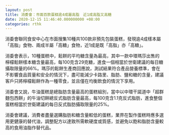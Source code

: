 ```yaml
---
layout: post
title: 消委會：市面百款蛋糕逾4成屬高脂　近1成高脂又高糖
date: 2020-12-15 11:46:40.000000000 +08:00
categories: rthk
---
```


消委會聯同食安中心在市面搜集10種共100款非預先包裝蛋糕，發現逾4成樣本屬「高脂」食物、兩成半屬「高糖」食物，近1成是既「高脂」亦「高糖」。

消委會表示，10種蛋糕中，鬆餅的平均糖含量為最高，其中一款中環瑪莎出售的檸檬鬆餅樣本糖含量最高，每100克含29克糖，進食一個相當於世衛建議的每日糖攝取限量的66%。瑪莎的鬆餅生產商回應說，測試結果符合產品營養標準，會在不影響食品質量和安全的情況下，盡可能減少卡路里、脂肪、鹽和糖的含量，建議客戶只將檸檬鬆餅作為一種零食，並且僅在均衡飲食的情況下享用。

消委會又說，牛油蛋糕是總脂肪含量最高的蛋糕組別，當中以中環干諾道中「超群麵包西餅」的牛油切餅總反式脂肪含量最高，每100克含1.1克反式脂肪，進食整個蛋糕相當於世衛建議的每日反式脂肪攝取限量的25%。

消委會建議，消費者盡量選購脂肪和糖含量較低的蛋糕，業界在製作蛋糕時應多選用更健康的替代油，調整配方以達致所需軟硬度或質感，並避免以飽和脂肪含量較高的食用油脂作替代品。
